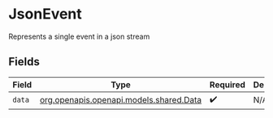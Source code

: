 # JsonEvent

Represents a single event in a json stream


## Fields

| Field                                                                  | Type                                                                   | Required                                                               | Description                                                            |
| ---------------------------------------------------------------------- | ---------------------------------------------------------------------- | ---------------------------------------------------------------------- | ---------------------------------------------------------------------- |
| `data`                                                                 | [org.openapis.openapi.models.shared.Data](../../models/shared/Data.md) | :heavy_check_mark:                                                     | N/A                                                                    |